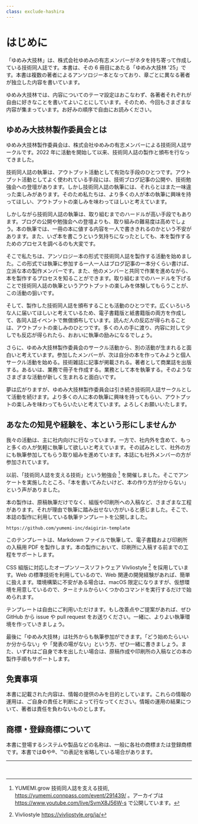 ```yaml
---
class: exclude-hashira
---
```


<!--
この「はじめに」は ゆめみ大技林 '24 (2) のときの内容です。執筆時の目的や事情などに沿って、修正してください。
-->

# はじめに

「ゆめみ大技林」は、株式会社ゆめみの有志メンバーがネタを持ち寄って作成している技術同人誌です。本書は、その 6 冊目にあたる「ゆめみ大技林 '25」です。本書は複数の著者によるアンソロジー本となっており、章ごとに異なる著者が独立した内容を書いています。

ゆめみ大技林では、内容についてのテーマ設定はおこなわず、各著者それぞれが自由に好きなことを書いてよいことにしています。そのため、今回もさまざまな内容が集まっています。お好みの順序で自由にお読みください。

## ゆめみ大技林製作委員会とは

ゆめみ大技林製作委員会は、株式会社ゆめみの有志メンバーによる技術同人誌サークルです。2022 年に活動を開始して以来、技術同人誌の製作と頒布を行なってきました。

技術同人誌の執筆は、アウトプット活動として有効な手段のひとつです。アウトプット活動としてよく使われている手段には、技術ブログ記事の公開や、技術勉強会への登壇があります。しかし技術同人誌の執筆には、それらとはまた一味違った楽しみがあります。そのため私たちは、より多くの人が本の執筆に興味を持ってほしい、アウトプットの楽しみを味わってほしいと考えています。

しかしながら技術同人誌の執筆は、取り組むまでのハードルが高い手段でもあります。ブログの公開や勉強会への登壇よりも、取り組みの難易度は高めでしょう。本の執筆では、一冊の本に値する内容を一人で書ききれるのかという不安があります。また、いざ本を書こうという気持ちになったとしても、本を製作するためのプロセスを調べるのも大変です。

そこで私たちは、アンソロジー本の形式で技術同人誌を製作する活動を始めました。この形式では執筆に参加する一人一人はブログ記事の一本分くらい書けば、立派な本の製作メンバーです。また、他のメンバーと共同で作業を進めながら、本を製作するプロセスを知ることができます。取り組むまでのハードルを下げることで技術同人誌の執筆というアウトプットの楽しみを体験してもらうことが、この活動の狙いです。

そして、製作した技術同人誌を頒布することも活動のひとつです。広くいろいろな人に届いてほしいと考えているため、電子書籍版と紙書籍版の両方を作成して、各同人誌イベントで無償頒布しています。読んだ人の反応が得られることは、アウトプットの楽しみのひとつです。多くの人の手に渡り、内容に対して少しでも反応が得られたら、おおいに執筆の励みになるでしょう。

さらに、ゆめみ大技林製作委員会のサークル活動から、別の活動が生まれると面白いと考えています。参加したメンバーが、次は自分の本を作ってみようと個人サークル活動を始める。技術雑誌に記事が掲載される。著者として商業誌を出版する。あるいは、業務で冊子を作成する。業務として本を執筆する。そのようなさまざまな活動が新しく生まれると面白いです。

夢は広がりますが、ゆめみ大技林製作委員会は引き続き技術同人誌サークルとして活動を続けます。より多くの人に本の執筆に興味を持ってもらい、アウトプットの楽しみを味わってもらいたいと考えています。よろしくお願いいたします。

## あなたの知見や経験を、本という形にしませんか

我々の活動は、主に社内向けに行なっています。一方で、社内外を含めて、もっと多くの人が気軽に執筆して欲しいと考えています。その試みとして、社外の方にも執筆参加してもらう取り組みを進めています。本誌にも社外メンバーの方が参加されています。

以前、「技術同人誌を支える技術」という勉強会 [^yb-connpass] を開催しました。そこでアンケートを実施したところ、「本を書いてみたいけど、本の作り方が分からない」という声がありました。

本の製作は、原稿執筆だけでなく、組版や印刷所への入稿など、さまざまな工程があります。それが理由で執筆に踏み出せない方がいると感じました。そこで、本誌の製作に利用している執筆テンプレートを公開しました。

```url
https://github.com/yumemi-inc/daigirin-template
```

このテンプレートは、Markdown ファイルで執筆して、電子書籍および印刷所の入稿用 PDF を製作します。本の製作において、印刷所に入稿する前までの工程をサポートします。

CSS 組版に対応したオープンソースソフトウェア Vivliostyle [^vivliostyle] を採用しています。Web の標準技術を利用しているので、Web 関連の開発経験があれば、簡単に扱えます。環境構築に不安がある場合は、macOS 限定になりますが、仮想環境を用意しているので、ターミナルからいくつかのコマンドを実行するだけで始められます。

テンプレートは自由にご利用いただけます。もし改善点やご提案があれば、ぜひ GitHub から issue や pull request をお送りください。一緒に、よりよい執筆環境を作っていきましょう。

最後に「ゆめみ大技林」は社外からも執筆参加ができます。「どう始めたらいいか分からない」や「発表の場がない」という方、ぜひ一緒に書きましょう。また、いずれはご自身で本を出したい場合は、原稿作成や印刷所の入稿などの本の製作手順もサポートします。

[^yb-connpass]: YUMEMI.grow 技術同人誌を支える技術, https://yumemi.connpass.com/event/291439/ 。アーカイブは https://www.youtube.com/live/SvmX8J56W-s で公開しています。
[^vivliostyle]: Vivliostyle https://vivliostyle.org/ja/

## 免責事項

本書に記載された内容は、情報の提供のみを目的としています。これらの情報の運用は、ご自身の責任と判断によって行なってください。情報の運用の結果について、著者は責任を負わないものとします。

## 商標・登録商標について

本書に登場するシステムや製品などの名称は、一般に各社の商標または登録商標です。本書では©︎や®︎、™️の表記を省略している場合があります。

<!-- 奇数ページの調整 -->
<!-- markdownlint-disable MD041 MD009 -->
<hr class="page-break" />
　
<!-- markdownlint-enable MD041 MD009 -->
